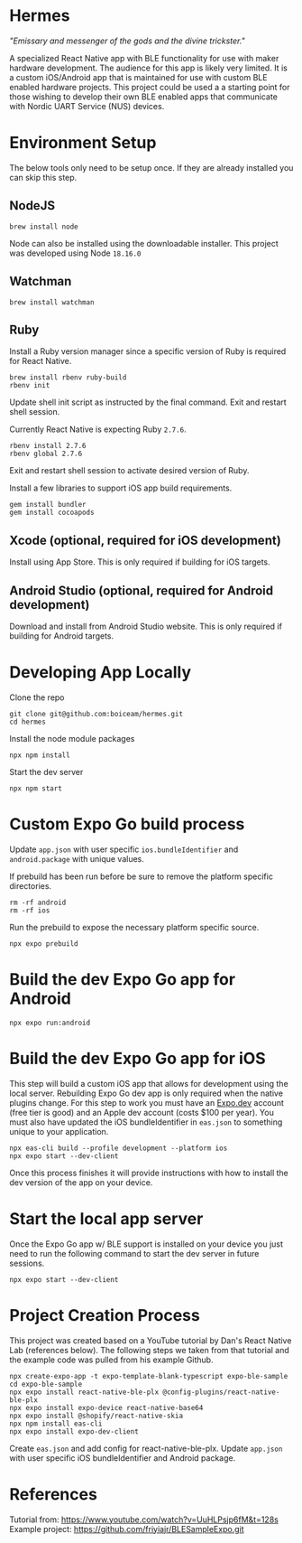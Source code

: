 # Hermes

*"Emissary and messenger of the gods and the divine trickster."*  

A specialized React Native app with BLE functionality for use with maker hardware development. The audience for this app is likely very limited. It is a custom iOS/Android app that is maintained for use with custom BLE enabled hardware projects. This project could be used a a starting point for those wishing to develop their own BLE enabled apps that communicate with Nordic UART Service (NUS) devices.

# Environment Setup
The below tools only need to be setup once. If they are already installed you can skip this step.

## NodeJS
```
brew install node
```
Node can also be installed using the downloadable installer. This project was developed using Node `18.16.0`

## Watchman
```
brew install watchman
```

## Ruby
Install a Ruby version manager since a specific version of Ruby is required for React Native.
```
brew install rbenv ruby-build
rbenv init
```
Update shell init script as instructed by the final command. Exit and restart shell session.

Currently React Native is expecting Ruby `2.7.6`.
```
rbenv install 2.7.6
rbenv global 2.7.6
```
Exit and restart shell session to activate desired version of Ruby.

Install a few libraries to support iOS app build requirements.
```
gem install bundler
gem install cocoapods
```

## Xcode (optional, required for iOS development)
Install using App Store. This is only required if building for iOS targets.

## Android Studio (optional, required for Android development)
Download and install from Android Studio website. This is only required if building for Android targets.

# Developing App Locally

Clone the repo
```
git clone git@github.com:boiceam/hermes.git
cd hermes
```

Install the node module packages
```
npx npm install
```

Start the dev server
```
npx npm start
```

# Custom Expo Go build process
Update `app.json` with user specific `ios.bundleIdentifier` and `android.package` with unique values.

If prebuild has been run before be sure to remove the platform specific directories.
```
rm -rf android
rm -rf ios
```

Run the prebuild to expose the necessary platform specific source.
```
npx expo prebuild
```

# Build the dev Expo Go app for Android
```
npx expo run:android
```

# Build the dev Expo Go app for iOS 

This step will build a custom iOS app that allows for development using the local server. Rebuilding Expo Go dev app is only required when the native plugins change. For this step to work you must have an [Expo.dev](https://expo.dev) account (free tier is good) and an Apple dev account (costs $100 per year). You must also have updated the iOS bundleIdentifier in `eas.json` to something unique to your application. 
```
npx eas-cli build --profile development --platform ios
npx expo start --dev-client
```
Once this process finishes it will provide instructions with how to install the dev version of the app on your device.

# Start the local app server
Once the Expo Go app w/ BLE support is installed on your device you just need to run the following command to start the dev server in future sessions.
```
npx expo start --dev-client
```

# Project Creation Process
This project was created based on a YouTube tutorial by Dan's React Native Lab (references below). The following steps we taken from that tutorial and the example code was pulled from his example Github.
```
npx create-expo-app -t expo-template-blank-typescript expo-ble-sample     
cd expo-ble-sample 
npx expo install react-native-ble-plx @config-plugins/react-native-ble-plx
npx expo install expo-device react-native-base64                          
npx expo install @shopify/react-native-skia
npx npm install eas-cli
npx expo install expo-dev-client
```
Create `eas.json` and add config for react-native-ble-plx.
Update `app.json` with user specific iOS bundleIdentifier and Android package.

# References
Tutorial from: https://www.youtube.com/watch?v=UuHLPsjp6fM&t=128s  
Example project: https://github.com/friyiajr/BLESampleExpo.git
